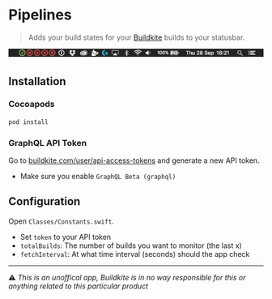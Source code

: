 # Pipelines

> Adds your build states for your [Buildkite](https://buildkite.com) builds to your statusbar.

![Screenshot](Assets/statusbar.png)

## Installation

### Cocoapods
```ruby
pod install
```

### GraphQL API Token
Go to [buildkite.com/user/api-access-tokens](https://buildkite.com/user/api-access-tokens) and generate a new API token.   

- Make sure you enable `GraphQL Beta (graphql)`

## Configuration
Open `Classes/Constants.swift`.  

 - Set `token` to your API token
 - `totalBuilds`: The number of builds you want to monitor (the last x)
 - `fetchInterval`: At what time interval (seconds) should the app check 

---

⚠️ *This is an unoffical app, Buildkite is in no way responsible for this or anything related to this particular product*